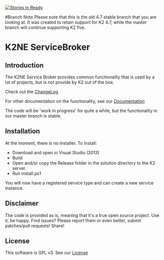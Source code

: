 [![Stories in Ready](https://badge.waffle.io/k2ne/k2neservicebroker.png?label=ready&title=Ready)](https://waffle.io/k2ne/k2neservicebroker)

#Branch Note
Please note that this is the old 4.7 stable branch that you are looking at. It was created to retain support for K2 4.7, while the master branch will continue supporting K2 five.


# K2NE ServiceBroker

## Introduction

The K2NE Service Broker provides common functionality that is used by a lot of projects, but is not provide by K2 out of the box.

Check out the [ChangeLog](Documentation/ChangeLog.adoc).

For other documentation on the functionality, see our [Documentation](Documentation/K2NEServiceBroker.adoc)


The code will be 'work in progress' for quite a while, but the functionality in our master branch is stable.

## Installation
At the moment, there is no installer.
To install:
- Download and open in Visual Studio (2013)
- Build
- Open and/or copy the Release folder in the solution directory to the K2 server.
- Run install.ps1

You will now have a registered service type and can create a new service instance.

## Disclaimer

The code is provided as is, meaning that it's a true open source project. Use it, be happy. Find issues? Please report them or even better, submit patches/pull requests! Share!


## License
This software is GPL v3. See our [License](Documentation/LICENSE.txt)

